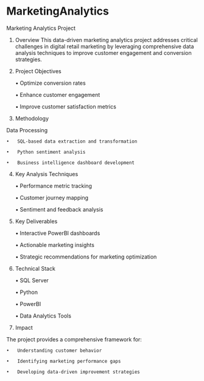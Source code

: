 # MarketingAnalytics

Marketing Analytics Project

1. Overview
This data-driven marketing analytics project addresses critical challenges in digital retail marketing by leveraging comprehensive data analysis techniques to improve customer engagement and conversion strategies.

2. Project Objectives

      •	Optimize conversion rates

      •	Enhance customer engagement
 
      •	Improve customer satisfaction metrics

3. Methodology

Data Processing

    •	SQL-based data extraction and transformation

    •	Python sentiment analysis

    •	Business intelligence dashboard development

4. Key Analysis Techniques

    •	Performance metric tracking

    •	Customer journey mapping

    •	Sentiment and feedback analysis

5. Key Deliverables

    •	Interactive PowerBI dashboards

    •	Actionable marketing insights

    •	Strategic recommendations for marketing optimization

6. Technical Stack

    •	SQL Server

    •	Python

    •	PowerBI

    •	Data Analytics Tools


7. Impact

The project provides a comprehensive framework for:

    •	Understanding customer behavior

    •	Identifying marketing performance gaps

    •	Developing data-driven improvement strategies


